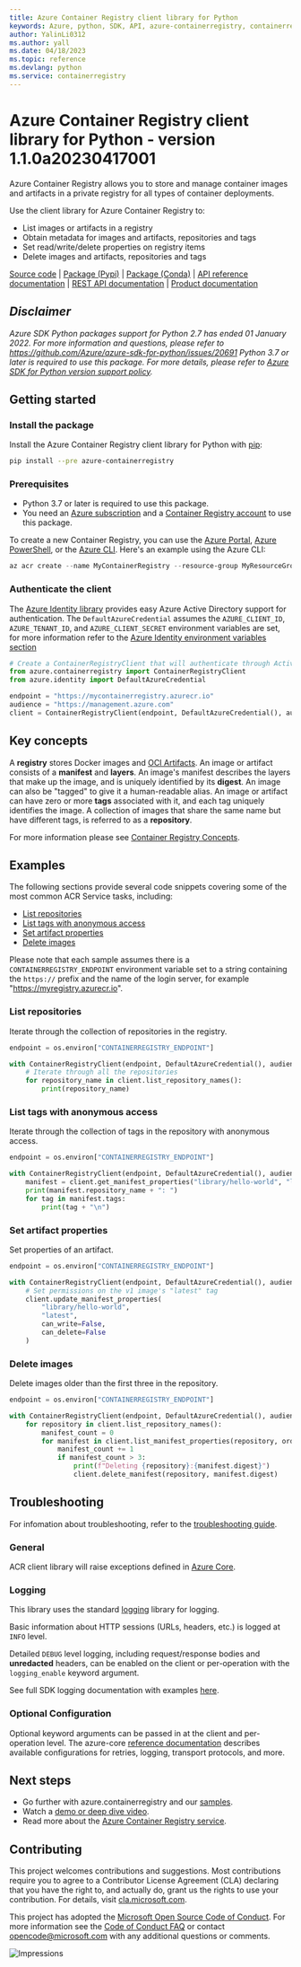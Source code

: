 ```yaml
---
title: Azure Container Registry client library for Python
keywords: Azure, python, SDK, API, azure-containerregistry, containerregistry
author: YalinLi0312
ms.author: yall
ms.date: 04/18/2023
ms.topic: reference
ms.devlang: python
ms.service: containerregistry
---
```

# Azure Container Registry client library for Python - version 1.1.0a20230417001 


Azure Container Registry allows you to store and manage container images and artifacts in a private registry for all types of container deployments.

Use the client library for Azure Container Registry to:

- List images or artifacts in a registry
- Obtain metadata for images and artifacts, repositories and tags
- Set read/write/delete properties on registry items
- Delete images and artifacts, repositories and tags

[Source code][source]
| [Package (Pypi)][package]
| [Package (Conda)](https://anaconda.org/microsoft/azure-containerregistry/)
| [API reference documentation][docs]
| [REST API documentation][rest_docs]
| [Product documentation][product_docs]

## _Disclaimer_

_Azure SDK Python packages support for Python 2.7 has ended 01 January 2022. For more information and questions, please refer to https://github.com/Azure/azure-sdk-for-python/issues/20691_
_Python 3.7 or later is required to use this package. For more details, please refer to [Azure SDK for Python version support policy](https://github.com/Azure/azure-sdk-for-python/wiki/Azure-SDKs-Python-version-support-policy)._

## Getting started

### Install the package

Install the Azure Container Registry client library for Python with [pip][pip_link]:

```bash
pip install --pre azure-containerregistry
```

### Prerequisites

* Python 3.7 or later is required to use this package.
* You need an [Azure subscription][azure_sub] and a [Container Registry account][container_registry_docs] to use this package.

To create a new Container Registry, you can use the [Azure Portal][container_registry_create_portal],
[Azure PowerShell][container_registry_create_ps], or the [Azure CLI][container_registry_create_cli].
Here's an example using the Azure CLI:

```Powershell
az acr create --name MyContainerRegistry --resource-group MyResourceGroup --location westus --sku Basic
```

### Authenticate the client

The [Azure Identity library][identity] provides easy Azure Active Directory support for authentication. The `DefaultAzureCredential` assumes the `AZURE_CLIENT_ID`, `AZURE_TENANT_ID`, and `AZURE_CLIENT_SECRET` environment variables are set, for more information refer to the [Azure Identity environment variables section](https://github.com/Azure/azure-sdk-for-python/tree/main/sdk/identity/azure-identity#environment-variables)

```python
# Create a ContainerRegistryClient that will authenticate through Active Directory
from azure.containerregistry import ContainerRegistryClient
from azure.identity import DefaultAzureCredential

endpoint = "https://mycontainerregistry.azurecr.io"
audience = "https://management.azure.com"
client = ContainerRegistryClient(endpoint, DefaultAzureCredential(), audience=audience)
```

## Key concepts

A **registry** stores Docker images and [OCI Artifacts](https://opencontainers.org/).  An image or artifact consists of a **manifest** and **layers**.  An image's manifest describes the layers that make up the image, and is uniquely identified by its **digest**.  An image can also be "tagged" to give it a human-readable alias.  An image or artifact can have zero or more **tags** associated with it, and each tag uniquely identifies the image.  A collection of images that share the same name but have different tags, is referred to as a **repository**.

For more information please see [Container Registry Concepts](/azure/container-registry/container-registry-concepts).


## Examples

The following sections provide several code snippets covering some of the most common ACR Service tasks, including:

- [List repositories](#list-repositories)
- [List tags with anonymous access](#list-tags-with-anonymous-access)
- [Set artifact properties](#set-artifact-properties)
- [Delete images](#delete-images)

Please note that each sample assumes there is a `CONTAINERREGISTRY_ENDPOINT` environment variable set to a string containing the `https://` prefix and the name of the login server, for example "https://myregistry.azurecr.io".

### List repositories

Iterate through the collection of repositories in the registry.

```python
endpoint = os.environ["CONTAINERREGISTRY_ENDPOINT"]

with ContainerRegistryClient(endpoint, DefaultAzureCredential(), audience="https://management.azure.com") as client:
    # Iterate through all the repositories
    for repository_name in client.list_repository_names():
        print(repository_name)
```

### List tags with anonymous access

Iterate through the collection of tags in the repository with anonymous access.

```python
endpoint = os.environ["CONTAINERREGISTRY_ENDPOINT"]

with ContainerRegistryClient(endpoint, DefaultAzureCredential(), audience="https://management.azure.com") as client:
    manifest = client.get_manifest_properties("library/hello-world", "latest")
    print(manifest.repository_name + ": ")
    for tag in manifest.tags:
        print(tag + "\n")
```

### Set artifact properties

Set properties of an artifact.

```python
endpoint = os.environ["CONTAINERREGISTRY_ENDPOINT"]

with ContainerRegistryClient(endpoint, DefaultAzureCredential(), audience="https://management.azure.com") as client:
    # Set permissions on the v1 image's "latest" tag
    client.update_manifest_properties(
        "library/hello-world",
        "latest",
        can_write=False,
        can_delete=False
    )
```

### Delete images

Delete images older than the first three in the repository.

```python
endpoint = os.environ["CONTAINERREGISTRY_ENDPOINT"]

with ContainerRegistryClient(endpoint, DefaultAzureCredential(), audience="https://management.azure.com") as client:
    for repository in client.list_repository_names():
        manifest_count = 0
        for manifest in client.list_manifest_properties(repository, order_by=ArtifactManifestOrder.LAST_UPDATED_ON_DESCENDING):
            manifest_count += 1
            if manifest_count > 3:
                print(f"Deleting {repository}:{manifest.digest}")
                client.delete_manifest(repository, manifest.digest)
```

## Troubleshooting

For infomation about troubleshooting, refer to the [troubleshooting guide].
### General
ACR client library will raise exceptions defined in [Azure Core][azure_core_exceptions].

### Logging
This library uses the standard
[logging][python_logging] library for logging.

Basic information about HTTP sessions (URLs, headers, etc.) is logged at `INFO` level.

Detailed `DEBUG` level logging, including request/response bodies and **unredacted**
headers, can be enabled on the client or per-operation with the `logging_enable` keyword argument.

See full SDK logging documentation with examples [here][sdk_logging_docs].

### Optional Configuration

Optional keyword arguments can be passed in at the client and per-operation level.
The azure-core [reference documentation][azure_core_ref_docs]
describes available configurations for retries, logging, transport protocols, and more.

## Next steps

- Go further with azure.containerregistry and our [samples][samples].
- Watch a [demo or deep dive video](https://azure.microsoft.com/resources/videos/index/?service=container-registry).
- Read more about the [Azure Container Registry service](/azure/container-registry/container-registry-intro).

## Contributing

This project welcomes contributions and suggestions.  Most contributions require
you to agree to a Contributor License Agreement (CLA) declaring that you have
the right to, and actually do, grant us the rights to use your contribution. For
details, visit [cla.microsoft.com][cla].

This project has adopted the [Microsoft Open Source Code of Conduct][coc].
For more information see the [Code of Conduct FAQ][coc_faq]
or contact [opencode@microsoft.com][coc_contact] with any
additional questions or comments.

![Impressions](https://azure-sdk-impressions.azurewebsites.net/api/impressions/azure-sdk-for-python%2Fsdk%2Fcontainerregistry%2Fazure-containerregistry%2FREADME.png)

<!-- LINKS -->
[source]: https://github.com/Azure/azure-sdk-for-python/tree/main/sdk/containerregistry/azure-containerregistry
[package]: https://pypi.org/project/azure-containerregistry/
[docs]: https://azuresdkdocs.blob.core.windows.net/$web/python/azure-containerregistry/1.0.0b1/index.html
[rest_docs]: /rest/api/containerregistry/
[product_docs]:  /azure/container-registry
[pip_link]: https://pypi.org
[container_registry_docs]: /azure/container-registry/container-registry-intro
[container_registry_create_ps]: /azure/container-registry/container-registry-get-started-powershell
[container_registry_create_cli]: /azure/container-registry/container-registry-get-started-azure-cli
[container_registry_create_portal]: /azure/container-registry/container-registry-get-started-portal
[container_registry_concepts]: /azure/container-registry/container-registry-concepts
[azure_cli]: /cli/azure
[azure_sub]: https://azure.microsoft.com/free/
[identity]: https://github.com/Azure/azure-sdk-for-python/blob/main/sdk/identity/azure-identity/README.md
[samples]: https://github.com/Azure/azure-sdk-for-python/tree/main/sdk/containerregistry/azure-containerregistry/samples
[cla]: https://cla.microsoft.com
[coc]: https://opensource.microsoft.com/codeofconduct/
[coc_faq]: https://opensource.microsoft.com/codeofconduct/faq/
[coc_contact]: mailto:opencode@microsoft.com
[azure_core_ref_docs]: https://aka.ms/azsdk/python/core/docs
[azure_core_exceptions]: https://aka.ms/azsdk/python/core/docs#module-azure.core.exceptions
[python_logging]: https://docs.python.org/3/library/logging.html
[sdk_logging_docs]: /azure/developer/python/azure-sdk-logging
[troubleshooting guide]: https://github.com/Azure/azure-sdk-for-python/blob/main/sdk/containerregistry/azure-containerregistry/TROUBLESHOOTING.md

